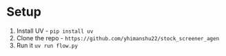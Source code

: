 # Setup
1. Install UV - `pip install uv`
2. Clone the repo - `https://github.com/yhimanshu22/stock_screener_agen`
3. Run it `uv run flow.py`
